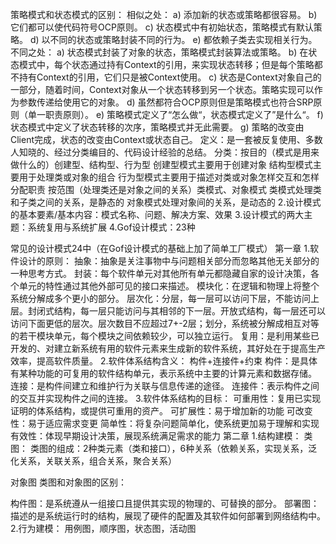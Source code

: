 策略模式和状态模式的区别：
相似之处：
a)	添加新的状态或策略都很容易。
b)	它们都可以使代码符号OCP原则。
c)	状态模式中有初始状态，策略模式有默认策略。
d)	以不同的状态或策略封装不同的行为。
e)	都依赖子类去实现相关行为。
不同之处：
a)	状态模式封装了对象的状态，策略模式封装算法或策略。
b)	在状态模式中，每个状态通过持有Context的引用，来实现状态转移；但是每个策略都不持有Context的引用，它们只是被Context使用。
c)	状态是Context对象自己的一部分，随着时间，Context对象从一个状态转移到另一个状态。策略实现可以作为参数传递给使用它的对象。
d)	虽然都符合OCP原则但是策略模式也符合SRP原则（单一职责原则）。
e)	策略模式定义了“怎么做“，状态模式定义了”是什么“。
f)	状态模式中定义了状态转移的次序，策略模式并无此需要。
g)	策略的改变由Client完成，状态的改变由Context或状态自己。
定义：是一套被反复使用、多数人知晓的、经过分类编目的、代码设计经验的总结。
分类：按目的（模式是用来做什么的）创建型、结构型、行为型
	  创建型模式主要用于创建对象
	  结构型模式主要用于处理类或对象的组合
	  行为型模式主要用于描述对类或对象怎样交互和怎样分配职责
	  按范围（处理类还是对象之间的关系）类模式、对象模式
	  类模式处理类和子类之间的关系，是静态的
	  对象模式处理对象间的关系，是动态的
2.设计模式的基本要素/基本内容：模式名称、问题、解决方案、效果
3.设计模式的两大主题：系统复用与系统扩展
4.Gof设计模式：23种
 
常见的设计模式24中（在Gof设计模式的基础上加了简单工厂模式）
第一章
1.软件设计的原则：
抽象：抽象是关注事物中与问题相关部分而忽略其他无关部分的一种思考方式。
封装：每个软件单元对其他所有单元都隐藏自家的设计决策，各个单元的特性通过其他外部可见的接口来描述。
模块化：在逻辑和物理上将整个系统分解成多个更小的部分。
层次化：分层，每一层可以访问下层，不能访问上层。封闭式结构，每一层只能访问与其相邻的下一层。开放式结构，每一层还可以访问下面更低的层次。层次数目不应超过7+-2层；划分，系统被分解成相互对等的若干模块单元，每个模块之间依赖较少，可以独立运行。
复用：是利用某些已开发的、对建立新系统有用的软件元素来生成新的软件系统，其好处在于提高生产效率，提高软件质量。
2.软件体系结构含义：
构件+连接件+约束
构件：是具体有某种功能的可复用的软件结构单元，表示系统中主要的计算元素和数据存储。
连接：是构件间建立和维护行为关联与信息传递的途径。
连接件：表示构件之间的交互并实现构件之间的连接。
3.软件体系结构的目标：
可重用性：复用已实现证明的体系结构，或提供可重用的资产。
可扩展性：易于增加新的功能
可改变性：易于适应需求变更
简单性：将复杂问题简单化，使系统更加易于理解和实现
有效性：体现早期设计决策，展现系统满足需求的能力
第二章
1.结构建模：
类图：
类图的组成：2种类元素（类和接口），6种关系（依赖关系，实现关系，泛化关系，关联关系，组合关系，聚合关系）

对象图
类图和对象图的区别：


构件图：是系统遵从一组接口且提供其实现的物理的、可替换的部分。
部署图：描述的是系统运行时的结构，展现了硬件的配置及其软件如何部署到网络结构中。
2.行为建模：
用例图，顺序图，状态图，活动图
